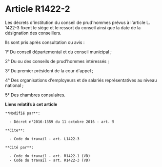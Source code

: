 # Article R1422-2

Les décrets d'institution du conseil de prud'hommes prévus à l'article L. 1422-3 fixent le siège et le ressort du conseil
ainsi que la date de  la désignation des conseillers. 

Ils sont pris après consultation ou avis : 

1° Du conseil départemental et du conseil municipal ; 

2° Du ou des conseils de prud'hommes intéressés ; 

3° Du premier président de la cour d'appel ; 

4° Des organisations d'employeurs et de salariés représentatives au niveau national ; 

5° Des chambres consulaires.

**Liens relatifs à cet article**

	**Modifié par**:

	  - Décret n°2016-1359 du 11 octobre 2016 - art. 5

	**Cite**:

	  - Code du travail - art. L1422-3

	**Cité par**:

	  - Code du travail - art. R1422-1 (VD)
	  - Code du travail - art. R1422-3 (VD)
